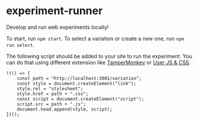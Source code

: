 # experiment-runner
Develop and run web experiments locally!

To start, run `npm start`.
To select a variation or create a new one, run `npm run select`.

The following script should be added to your site to run the experiment. You can do that using different extension like [TamperMonkey](https://www.tampermonkey.net/) or [User JS & CSS](https://tenrabbits.github.io/user-js-css-docs/).

```
!(() => {
    const path = "http://localhost:3001/variation";
    const style = document.createElement("link");
    style.rel = "stylesheet";
    style.href = path + ".css";
    const script = document.createElement("script");
    script.src = path + ".js";
    document.head.append(style, script);
})();
```